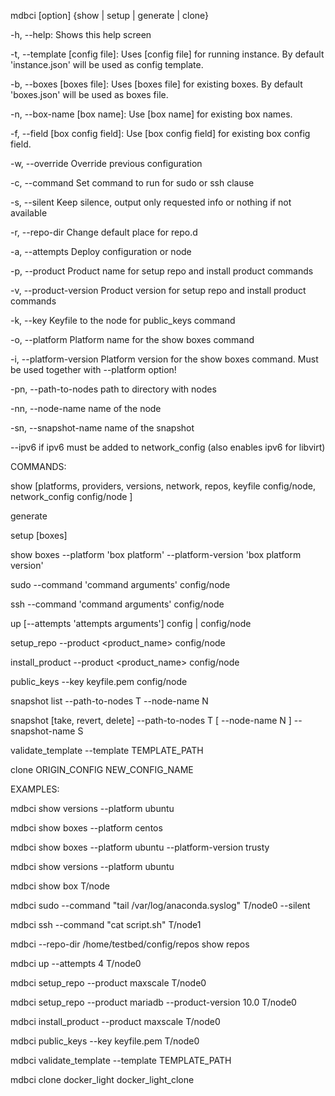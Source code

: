 mdbci [option] {show | setup | generate | clone}

-h, --help:
  Shows this help screen

-t, --template [config file]:
  Uses [config file] for running instance. By default 'instance.json' will be used as config template.

-b, --boxes [boxes file]:
  Uses [boxes file] for existing boxes. By default 'boxes.json'  will be used as boxes file.

-n, --box-name [box name]:
  Use [box name] for existing box names.

-f, --field [box config field]:
  Use [box config field] for existing box config field.

-w, --override
  Override previous configuration

-c, --command
  Set command to run for sudo or ssh clause

-s, --silent
  Keep silence, output only requested info or nothing if not available

-r, --repo-dir
  Change default place for repo.d

-a, --attempts
  Deploy configuration or node

-p, --product
  Product name for setup repo and install product commands

-v, --product-version
  Product version for setup repo and install product commands

-k, --key
  Keyfile to the node for public_keys command

-o, --platform
  Platform name for the show boxes command

-i, --platform-version
  Platform version for the show boxes command. Must be used together with --platform option!

-pn, --path-to-nodes
  path to directory with nodes

-nn, --node-name
  name of the node

-sn, --snapshot-name
  name of the snapshot

--ipv6
  if ipv6 must be added to network_config (also enables ipv6 for libvirt)

COMMANDS:

  show [platforms, providers, versions, network, repos, keyfile config/node, network_config config/node ]
  
  generate
  
  setup [boxes]
  
  show boxes --platform 'box platform' --platform-version 'box platform version'
  
  sudo --command 'command arguments' config/node
  
  ssh --command 'command arguments' config/node
  
  up [--attempts 'attempts arguments'] config | config/node
  
  setup_repo --product <product_name> config/node
  
  install_product --product <product_name> config/node
  
  public_keys --key keyfile.pem config/node
  
  snapshot list --path-to-nodes T --node-name N
  
  snapshot [take, revert, delete] --path-to-nodes T [ --node-name N ] --snapshot-name S
  
  validate_template --template TEMPLATE_PATH

  clone ORIGIN_CONFIG NEW_CONFIG_NAME


EXAMPLES:
  
  mdbci show versions --platform ubuntu
  
  mdbci show boxes --platform centos
  
  mdbci show boxes --platform ubuntu --platform-version trusty
  
  mdbci show versions --platform ubuntu
  
  mdbci show box T/node
  
  mdbci sudo --command "tail /var/log/anaconda.syslog" T/node0 --silent
  
  mdbci ssh --command "cat script.sh" T/node1
  
  mdbci --repo-dir /home/testbed/config/repos show repos
  
  mdbci up --attempts 4 T/node0
  
  mdbci setup_repo --product maxscale T/node0
  
  mdbci setup_repo --product mariadb --product-version 10.0 T/node0
  
  mdbci install_product --product maxscale T/node0
  
  mdbci public_keys --key keyfile.pem T/node0
  
  mdbci validate_template --template TEMPLATE_PATH

  mdbci clone docker_light docker_light_clone
